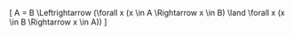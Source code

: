 \[ A = B \Leftrightarrow (\forall x (x \in A \Rightarrow x \in B) \land \forall x (x \in B \Rightarrow x \in A)) \]